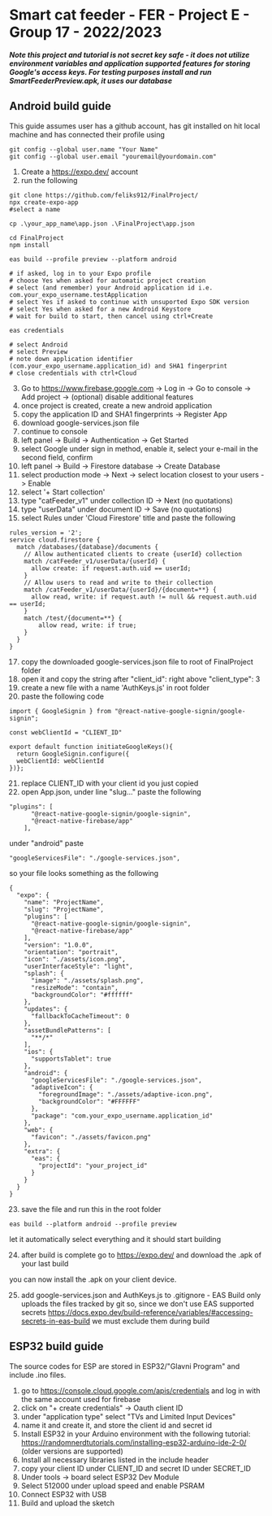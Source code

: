 # Smart cat feeder - FER - Project E - Group 17 - 2022/2023

***Note this project and tutorial is not secret key safe - it does not utilize environment variables and application supported features for storing Google's access keys. For testing purposes install and run SmartFeederPreview.apk, it uses our database***

## Android build guide

This guide assumes user has a github account, has git installed on hit local machine and has connected their profile using
```
git config --global user.name "Your Name"
git config --global user.email "youremail@yourdomain.com"
```

1) Create a https://expo.dev/ account
2) run the following

```
git clone https://github.com/feliks912/FinalProject/
npx create-expo-app
#select a name

cp .\your_app_name\app.json .\FinalProject\app.json

cd FinalProject
npm install
```
```
eas build --profile preview --platform android

# if asked, log in to your Expo profile
# choose Yes when asked for automatic project creation
# select (and remember) your Android application id i.e. com.your_expo_username.testApplication
# select Yes if asked to continue with unsuported Expo SDK version
# select Yes when asked for a new Android Keystore
# wait for build to start, then cancel using ctrl+Create
```
```
eas credentials

# select Android
# select Preview
# note down application identifier (com.your_expo_username.application_id) and SHA1 fingerprint
# close credentials with ctrl+Cloud
```

3) Go to https://www.firebase.google.com -> Log in -> Go to console -> Add project -> (optional) disable additional features
4) once project is created, create a new android application
5) copy the application ID and SHA1 fingerprints -> Register App
7) download google-services.json file
8) continue to console
9) left panel -> Build -> Authentication -> Get Started
10) select Google under sign in method, enable it, select your e-mail in the second field, confirm
11) left panel -> Build -> Firestore database -> Create Database
12) select production mode -> Next -> select location closest to your users -> Enable
13) select '+ Start collection'
14) type "catFeeder_v1" under collection ID -> Next (no quotations)
15) type "userData" under document ID -> Save (no quotations)
16) select Rules under 'Cloud Firestore' title and paste the following

```
rules_version = '2';
service cloud.firestore {
  match /databases/{database}/documents {
    // Allow authenticated clients to create {userId} collection
    match /catFeeder_v1/userData/{userId} {
      allow create: if request.auth.uid == userId;
    }
    // Allow users to read and write to their collection
    match /catFeeder_v1/userData/{userId}/{document=**} {
      allow read, write: if request.auth != null && request.auth.uid == userId;		
    }
    match /test/{document=**} {
    	allow read, write: if true;
    }
  }
}
```

17) copy the downloaded google-services.json file to root of FinalProject folder
18) open it and copy the string after "client_id": right above "client_type": 3 
19) create a new file with a name 'AuthKeys.js' in root folder
20) paste the following code

```
import { GoogleSignin } from "@react-native-google-signin/google-signin";

const webClientId = "CLIENT_ID"

export default function initiateGoogleKeys(){
  return GoogleSignin.configure({
  webClientId: webClientId
})};
```

21) replace CLIENT_ID with your client id you just copied
22) open App.json, under line "slug..." paste the following

```
"plugins": [
      "@react-native-google-signin/google-signin",
      "@react-native-firebase/app"
    ],
```

under "android" paste 

```
"googleServicesFile": "./google-services.json",
```

so your file looks something as the following

```
{
  "expo": {
    "name": "ProjectName",
    "slug": "ProjectName",
	"plugins": [
      "@react-native-google-signin/google-signin",
      "@react-native-firebase/app"
    ],
    "version": "1.0.0",
    "orientation": "portrait",
    "icon": "./assets/icon.png",
    "userInterfaceStyle": "light",
    "splash": {
      "image": "./assets/splash.png",
      "resizeMode": "contain",
      "backgroundColor": "#ffffff"
    },
    "updates": {
      "fallbackToCacheTimeout": 0
    },
    "assetBundlePatterns": [
      "**/*"
    ],
    "ios": {
      "supportsTablet": true
    },
    "android": {
	  "googleServicesFile": "./google-services.json",
      "adaptiveIcon": {
        "foregroundImage": "./assets/adaptive-icon.png",
        "backgroundColor": "#FFFFFF"
      },
      "package": "com.your_expo_username.application_id"
    },
    "web": {
      "favicon": "./assets/favicon.png"
    },
    "extra": {
      "eas": {
        "projectId": "your_project_id"
      }
    }
  }
}

```

23) save the file and run this in the root folder
```
eas build --platform android --profile preview
```

let it automatically select everything and it should start building

24) after build is complete go to https://expo.dev/ and download the .apk of your last build

you can now install the .apk on your client device.

25) add google-services.json and AuthKeys.js to .gitignore - EAS Build only uploads the files tracked by git so, since we don't use EAS supported secrets https://docs.expo.dev/build-reference/variables/#accessing-secrets-in-eas-build we must exclude them during build


## ESP32 build guide
The source codes for ESP are stored in ESP32/"Glavni Program" and include .ino files. 

1) go to https://console.cloud.google.com/apis/credentials and log in with the same account used for firebase
2) click on "+ create credentials" -> Oauth client ID
3) under "application type" select "TVs and Limited Input Devices"
4) name it and create it, and store the client id and secret id
5) Install ESP32 in your Arduino environment with the following tutorial: https://randomnerdtutorials.com/installing-esp32-arduino-ide-2-0/ (older versions are supported)
6) Install all necessary libraries listed in the include header
7) copy your client ID under CLIENT_ID and secret ID under SECRET_ID
8) Under tools -> board select ESP32 Dev Module
9) Select 512000 under upload speed and enable PSRAM
10) Connect ESP32 with USB
11) Build and upload the sketch
